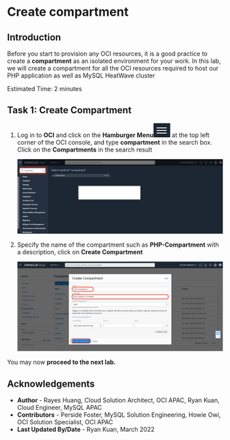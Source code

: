 # Create compartment

## Introduction

Before you start to provision any OCI resources, it is a good practice to create a **compartment** as an isolated environment for your work.
In this lab, we will create a compartment for all the OCI resources required to host our PHP application as well as MySQL HeatWave cluster

Estimated Time: 2 minutes

## Task 1: Create Compartment

1. Log in to **OCI** and click on the **Hamburger Menu**![](images/hamburger.png) at the top left corner of the OCI console, and type **compartment** in the search box. Click on the **Compartments** in the search result

    ![compartment](images/compartment.png)

2. Specify the name of the compartment such as **PHP-Compartment** with a description, click on **Create Compartment**

    ![create compartment](images/create-compartment.png)

You may now **proceed to the next lab.**

## Acknowledgements
* **Author** 
             - Rayes Huang, Cloud Solution Architect, OCI APAC, Ryan Kuan, Cloud Engineer, MySQL APAC
* **Contributors**
			 - Perside Foster, MySQL Solution Engineering, Howie Owi, OCI Solution Specialist, OCI APAC
* **Last Updated By/Date** - Ryan Kuan, March 2022